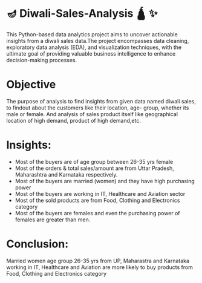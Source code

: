 #  🪔 Diwali-Sales-Analysis 🛕 ✨

This Python-based data analytics project aims to uncover actionable insights from a diwali sales data.The project encompasses data cleaning, exploratory data analysis (EDA), and visualization techniques, with the ultimate goal of providing valuable business intelligence to enhance decision-making processes.

# Objective 
The purpose of analysis to find insights from given data named diwali sales, to findout about the customers like their location, age- group, whether its male or female.
And analysis of sales product itself like geographical location of high demand, product of high demand,etc.

# Insights:
- Most of the buyers are of age group between 26-35 yrs female
- Most of the orders & total sales/amount are from Uttar Pradesh, Maharashtra and Karnataka respectively.
- Most of the buyers are married (women) and they have high purchasing power
- Most of the buyers are working in IT, Healthcare and Aviation sector
- Most of the sold products are from Food, Clothing and Electronics category
- Most of the buyers are females and even the purchasing power of females are greater than men.

# Conclusion:
Married women age group 26-35 yrs from UP, Maharastra and Karnataka working in IT, Healthcare and Aviation are more likely to buy products from Food, Clothing and Electronics category
